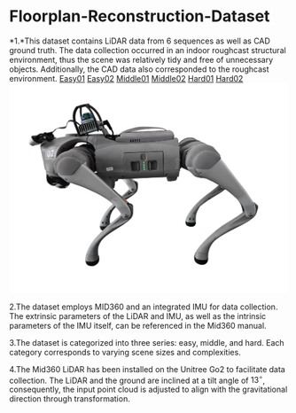  Floorplan-Reconstruction-Dataset
 ====
*1.*This dataset contains LiDAR data from 6 sequences as well as CAD ground truth. The data collection occurred in an indoor roughcast structural environment, thus the scene was relatively tidy and free of unnecessary objects. Additionally, the CAD data also corresponded to the  roughcast environment.
[Easy01](https://1drv.ms/f/s!Aq1AwkbPOmhdgh8oLfpdxUYv-abp?e=RdH7ZQ)
[Easy02](https://1drv.ms/f/s!Aq1AwkbPOmhdgiCm5oiqY8Q-dXB1?e=MHVW55)
[Middle01](https://1drv.ms/f/s!Aq1AwkbPOmhdgiGqWpNlWRcW3lZh?e=johF3g)
[Middle02](https://1drv.ms/f/s!Aq1AwkbPOmhdgiKT_8KN6SVku06k?e=spGc7p)
[Hard01](https://1drv.ms/f/s!Aq1AwkbPOmhdgiNJgvaczzTptBN4?e=cxJ6c8)
[Hard02](https://1drv.ms/f/s!Aq1AwkbPOmhdgiQie22ijL14MVpa?e=q7iiQd)
![equipment](https://github.com/David2liu/Floorplan-Reconstruction-Dataset/blob/main/equipment.jpg "equipment") 

2.The dataset employs MID360 and an integrated IMU for data collection. The extrinsic parameters of the LiDAR and IMU, as well as the intrinsic parameters of the IMU itself, can be referenced in the Mid360 manual.


3.The dataset is categorized into three series: easy, middle, and hard. Each category corresponds to varying scene sizes and complexities.

4.The Mid360 LiDAR has been installed on the Unitree Go2 to facilitate data collection. The LiDAR and the ground are inclined at a tilt angle of $13^\circ$, consequently, the input point cloud is adjusted to align with the gravitational direction through transformation.
